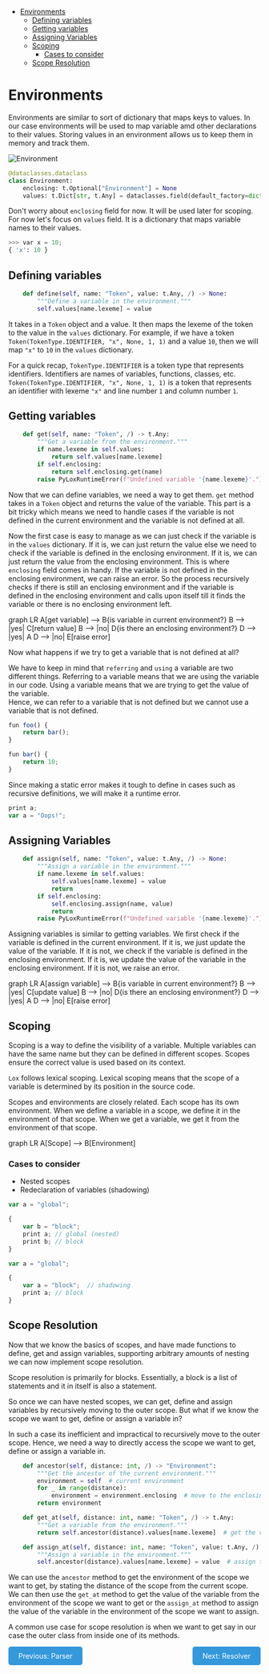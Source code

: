 * [Environments](#environments)
  * [Defining variables](#defining-variables)
  * [Getting variables](#getting-variables)
  * [Assigning Variables](#assigning-variables)
  * [Scoping](#scoping)
    * [Cases to consider](#cases-to-consider)
  * [Scope Resolution](#scope-resolution)

# Environments

Environments are similar to sort of dictionary that maps keys to values. In our case environments will be used to map variable amd other declarations to their values.
Storing values in an environment allows us to keep them in memory and track them.

![Environment](https://craftinginterpreters.com/image/statements-and-state/environment.png)

```python
@dataclasses.dataclass
class Environment:
    enclosing: t.Optional["Environment"] = None
    values: t.Dict[str, t.Any] = dataclasses.field(default_factory=dict)
```

Don't worry about `enclosing` field for now. It will be used later for scoping. For now let's focus on `values` field. It is a dictionary that maps variable names to their values.

```python
>>> var x = 10;
{ 'x': 10 }
```

## Defining variables

```python
    def define(self, name: "Token", value: t.Any, /) -> None:
        """Define a variable in the environment."""
        self.values[name.lexeme] = value
```

It takes in a `Token` object and a value. It then maps the lexeme of the token to the value in the `values` dictionary.
For example, if we have a token `Token(TokenType.IDENTIFIER, "x", None, 1, 1)` and a value `10`, then we will map `"x"` to `10` in the `values` dictionary.

For a quick recap, `TokenType.IDENTIFIER` is a token type that represents identifiers. Identifiers are names of variables, functions, classes, etc. `Token(TokenType.IDENTIFIER, "x", None, 1, 1)` is a token that represents an identifier with lexeme `"x"` and line number `1` and column number `1`.


## Getting variables

```python
    def get(self, name: "Token", /) -> t.Any:
        """Get a variable from the environment."""
        if name.lexeme in self.values:
            return self.values[name.lexeme]
        if self.enclosing:
            return self.enclosing.get(name)
        raise PyLoxRuntimeError(f"Undefined variable '{name.lexeme}'.")
```

Now that we can define variables, we need a way to get them. `get` method takes in a `Token` object and returns the value of the variable.
This part is a bit tricky which means we need to handle cases if the variable is not defined in the current environment and the variable is not defined at all.

Now the first case is easy to manage as we can just check if the variable is in the `values` dictionary. If it is, we can just return the value else we need to check if the variable is defined in the enclosing environment. If it is, we can just return the value from the enclosing environment. This is where `enclosing` field comes in handy. If the variable is not defined in the enclosing environment, we can raise an error.
So the process recursively checks if there is still an enclosing environment and if the variable is defined in the enclosing environment and calls upon itself till it finds the variable or there is no enclosing environment left.

<html lang="en">
   <head>
	 <script src="https://cdnjs.cloudflare.com/ajax/libs/mermaid/8.0.0/mermaid.min.js"></script>
     <title>Getting variables</title>
   </head>
<body>
<div class="mermaid">graph LR
A[get variable] --> B{is variable in current environment?}
B --> |yes| C[return value]
B --> |no| D{is there an enclosing environment?}
D --> |yes| A
D --> |no| E[raise error]
</div>
</body>
<script>
 const config = {
     startOnLoad:true,
     theme: 'forest',
     flowchart:{
             useMaxWidth:false,
             htmlLabels:true
         }
 };
mermaid.initialize(config);
window.mermaid.init(undefined, document.querySelectorAll('.language-mermaid'));
</script>
</html>

Now what happens if we try to get a variable that is not defined at all?

We have to keep in mind that `referring` and `using` a variable are two different things. Referring to a variable means that we are using the variable in our code. Using a variable means that we are trying to get the value of the variable.  
Hence, we can refer to a variable that is not defined but we cannot use a variable that is not defined.

```js
fun foo() {
    return bar();
}

fun bar() {
    return 10;
}
```

Since making a static error makes it tough to define in cases such as recursive definitions, we will make it a runtime error.

```js
print a;
var a = "Oops!";
```

## Assigning Variables

```python
    def assign(self, name: "Token", value: t.Any, /) -> None:
        """Assign a variable in the environment."""
        if name.lexeme in self.values:
            self.values[name.lexeme] = value
            return
        if self.enclosing:
            self.enclosing.assign(name, value)
            return
        raise PyLoxRuntimeError(f"Undefined variable '{name.lexeme}'.")
```

Assigning variables is similar to getting variables. We first check if the variable is defined in the current environment. If it is, we just update the value of the variable. If it is not, we check if the variable is defined in the enclosing environment. If it is, we update the value of the variable in the enclosing environment. If it is not, we raise an error.

<html lang="en">
   <head>
	 <script src="https://cdnjs.cloudflare.com/ajax/libs/mermaid/8.0.0/mermaid.min.js"></script>
     <title>Getting variables</title>
   </head>
<body>
<div class="mermaid">graph LR
A[assign variable] --> B{is variable in current environment?}
B --> |yes| C[update value]
B --> |no| D{is there an enclosing environment?}
D --> |yes| A
D --> |no| E[raise error]
</div>
</body>
<script>
 const config = {
     startOnLoad:true,
     theme: 'forest',
     flowchart:{
             useMaxWidth:false,
             htmlLabels:true
         }
 };
mermaid.initialize(config);
window.mermaid.init(undefined, document.querySelectorAll('.language-mermaid'));
</script>
</html>

## Scoping

Scoping is a way to define the visibility of a variable. Multiple variables can have the same name but they can be defined in different scopes.
Scopes ensure the correct value is used based on its context.

`Lox` follows lexical scoping. Lexical scoping means that the scope of a variable is determined by its position in the source code.  

Scopes and environments are closely related. Each scope has its own environment. When we define a variable in a scope, we define it in the environment of that scope. When we get a variable, we get it from the environment of that scope.

<html lang="en">
   <head>
	 <script src="https://cdnjs.cloudflare.com/ajax/libs/mermaid/8.0.0/mermaid.min.js"></script>
     <title>Getting variables</title>
   </head>
<body>
<div class="mermaid">graph LR
A[Scope] --> B[Environment]
</div>
</body>
<script>
 const config = {
     startOnLoad:true,
     theme: 'forest',
     flowchart:{
             useMaxWidth:false,
             htmlLabels:true
         }
 };
mermaid.initialize(config);
window.mermaid.init(undefined, document.querySelectorAll('.language-mermaid'));
</script>
</html>

### Cases to consider

- Nested scopes
- Redeclaration of variables (shadowing)

```js
var a = "global";

{
	var b = "block";
    print a; // global (nested)
    print b; // block
}
```

```js
var a = "global";

{
	var a = "block";  // shadowing
    print a; // block
}
```

## Scope Resolution

Now that we know the basics of scopes, and have made functions to define, get and assign variables, supporting arbitrary amounts of nesting we can now implement scope resolution.

Scope resolution is primarily for blocks. Essentially, a block is a list of statements and it in itself is also a statement.

So once we can have nested scopes, we can get, define and assign variables by recursively moving to the outer scope. But what if we know the scope we want to get, define or assign a variable in?

In such a case its inefficient and impractical to recursively move to the outer scope. Hence, we need a way to directly access the scope we want to get, define or assign a variable in.

```python
    def ancestor(self, distance: int, /) -> "Environment":
        """Get the ancestor of the current environment."""
        environment = self  # current environment
        for _ in range(distance):
            environment = environment.enclosing  # move to the enclosing environment
        return environment

    def get_at(self, distance: int, name: "Token", /) -> t.Any:
        """Get a variable from the environment."""
        return self.ancestor(distance).values[name.lexeme]  # get the value of the variable from the environment of the scope we want to get

    def assign_at(self, distance: int, name: "Token", value: t.Any, /) -> None:
        """Assign a variable in the environment."""
        self.ancestor(distance).values[name.lexeme] = value  # assign the value of the variable in the environment of the scope we want to assign
```

We can use the `ancestor` method to get the environment of the scope we want to get, by stating the distance of the scope from the current scope. We can then use the `get_at` method to get the value of the variable from the environment of the scope we want to get or the `assign_at` method to assign the value of the variable in the environment of the scope we want to assign.

A common use case for scope resolution is when we want to get say in our case the outer class from inside one of its methods.

<html lang="en">
    <style>
        .btn-blue {
            background-color: #3498db;
            border-color: #3498db;
            color: #fff;
            padding: 10px 20px;
            border-radius: 5px;
            text-decoration: none;
        }
        .btn-blue:hover {
            background-color: #2980b9;
            border-color: #2980b9;
            color: #fff;
        }
    </style>
    <a class="btn-blue" href="parser.html" style="float: left;">Previous: Parser</a>
    <a class="btn-blue" href="resolver.html" style="float: right;">Next: Resolver</a>
</html>

